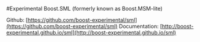#Experimental Boost.SML (formerly known as Boost.MSM-lite)

Github: [https://github.com/boost-experimental/sml](https://github.com/boost-experimental/sml)
Documentation: [http://boost-experimental.github.io/sml](http://boost-experimental.github.io/sml)


